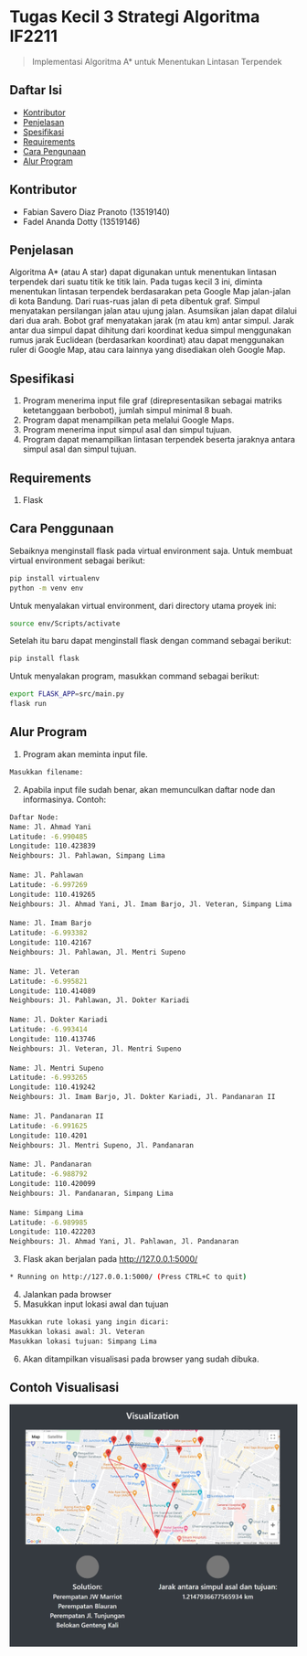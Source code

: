 # Tugas Kecil 3 Strategi Algoritma IF2211
> Implementasi Algoritma A* untuk Menentukan Lintasan Terpendek

## Daftar Isi
* [Kontributor](#kontributor)
* [Penjelasan](#penjelasan)
* [Spesifikasi](#spesifikasi)
* [Requirements](#requirements)
* [Cara Pengunaan](#cara_penggunaan)
* [Alur Program](#alur_program)

## Kontributor
* Fabian Savero Diaz Pranoto (13519140)
* Fadel Ananda Dotty (13519146)

## Penjelasan
Algoritma A* (atau A star) dapat digunakan untuk menentukan lintasan terpendek dari suatu titik ke titik lain. Pada tugas kecil 3 ini, diminta menentukan lintasan terpendek berdasarakan peta Google Map jalan-jalan di kota Bandung. Dari ruas-ruas jalan di peta dibentuk graf. Simpul menyatakan persilangan jalan atau ujung jalan. Asumsikan jalan dapat dilalui dari dua arah. Bobot graf menyatakan jarak (m atau km) antar simpul. Jarak antar dua simpul dapat dihitung dari koordinat kedua simpul menggunakan rumus jarak Euclidean (berdasarkan koordinat) atau dapat menggunakan ruler di Google Map, atau cara lainnya yang disediakan oleh Google Map.

## Spesifikasi
1. Program menerima input file graf (direpresentasikan sebagai matriks ketetanggaan berbobot), jumlah simpul minimal 8 buah.
2. Program dapat menampilkan peta melalui Google Maps.
3. Program menerima input simpul asal dan simpul tujuan.
4. Program dapat menampilkan lintasan terpendek beserta jaraknya antara simpul asal dan simpul tujuan.

## Requirements
1. Flask

## Cara Penggunaan
Sebaiknya menginstall flask pada virtual environment saja. Untuk membuat virtual environment sebagai berikut:
```bash
pip install virtualenv
python -m venv env
```
Untuk menyalakan virtual environment, dari directory utama proyek ini:
```bash
source env/Scripts/activate
```
Setelah itu baru dapat menginstall flask dengan command sebagai berikut:
```bash
pip install flask
```
Untuk menyalakan program, masukkan command sebagai berikut:
```bash
export FLASK_APP=src/main.py
flask run
```

## Alur Program
1. Program akan meminta input file.
```bash
Masukkan filename:
```
2. Apabila input file sudah benar, akan memunculkan daftar node dan informasinya. Contoh:
```bash
Daftar Node: 
Name: Jl. Ahmad Yani
Latitude: -6.990485
Longitude: 110.423839
Neighbours: Jl. Pahlawan, Simpang Lima

Name: Jl. Pahlawan
Latitude: -6.997269
Longitude: 110.419265
Neighbours: Jl. Ahmad Yani, Jl. Imam Barjo, Jl. Veteran, Simpang Lima

Name: Jl. Imam Barjo
Latitude: -6.993382
Longitude: 110.42167
Neighbours: Jl. Pahlawan, Jl. Mentri Supeno

Name: Jl. Veteran
Latitude: -6.995821
Longitude: 110.414089
Neighbours: Jl. Pahlawan, Jl. Dokter Kariadi

Name: Jl. Dokter Kariadi
Latitude: -6.993414
Longitude: 110.413746
Neighbours: Jl. Veteran, Jl. Mentri Supeno

Name: Jl. Mentri Supeno
Latitude: -6.993265
Longitude: 110.419242
Neighbours: Jl. Imam Barjo, Jl. Dokter Kariadi, Jl. Pandanaran II

Name: Jl. Pandanaran II
Latitude: -6.991625
Longitude: 110.4201
Neighbours: Jl. Mentri Supeno, Jl. Pandanaran

Name: Jl. Pandanaran
Latitude: -6.988792
Longitude: 110.420099
Neighbours: Jl. Pandanaran, Simpang Lima

Name: Simpang Lima
Latitude: -6.989985
Longitude: 110.422203
Neighbours: Jl. Ahmad Yani, Jl. Pahlawan, Jl. Pandanaran
```
3. Flask akan berjalan pada http://127.0.0.1:5000/
```bash
* Running on http://127.0.0.1:5000/ (Press CTRL+C to quit)
```
4. Jalankan pada browser
5. Masukkan input lokasi awal dan tujuan
```bash
Masukkan rute lokasi yang ingin dicari:
Masukkan lokasi awal: Jl. Veteran
Masukkan lokasi tujuan: Simpang Lima
```
6. Akan ditampilkan visualisasi pada browser yang sudah dibuka.

## Contoh Visualisasi
![contoh](./photos/contoh.jpg)
